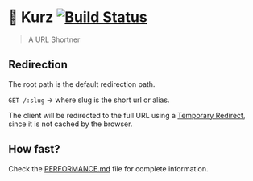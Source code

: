 # :rocket: Kurz [![Build Status](https://travis-ci.org/marceloboeira/kurz.svg?branch=master)](https://travis-ci.org/marceloboeira/kurz)
> A URL Shortner

## Redirection

The root path is the default redirection path.

`GET /:slug` -> where slug is the short url or alias.

The client will be redirected to the full URL using a [Temporary Redirect](https://www.w3.org/Protocols/rfc2616/rfc2616-sec10.html#sec10.3.8), since it is not cached by the browser.


## How fast?

Check the [PERFORMANCE.md](https://github.com/marceloboeira/kurz/blob/master/PERFORMANCE.md) file for complete information.

